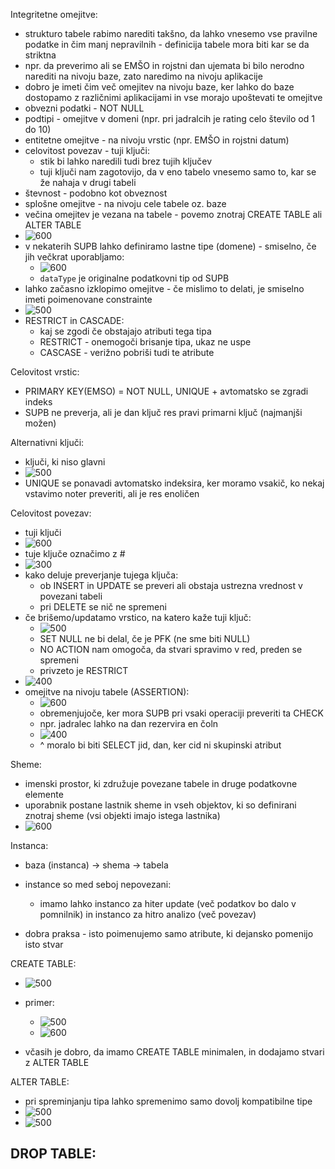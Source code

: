
Integritetne omejitve:
- strukturo tabele rabimo narediti takšno, da lahko vnesemo vse pravilne podatke in čim manj nepravilnih - definicija tabele mora biti kar se da striktna
- npr. da preverimo ali se EMŠO in rojstni dan ujemata bi bilo nerodno narediti na nivoju baze, zato naredimo na nivoju aplikacije
- dobro je imeti čim več omejitev na nivoju baze, ker lahko do baze dostopamo z različnimi aplikacijami in vse morajo upoštevati te omejitve
- obvezni podatki - NOT NULL
- podtipi - omejitve v domeni (npr. pri jadralcih je rating celo število od 1 do 10)
- entitetne omejitve - na nivoju vrstic (npr. EMŠO in rojstni datum)
- celovitost povezav - tuji ključi:
	- stik bi lahko naredili tudi brez tujih ključev
	- tuji ključi nam zagotovijo, da v eno tabelo vnesemo samo to, kar se že nahaja v drugi tabeli
- števnost - podobno kot obveznost
- splošne omejitve - na nivoju cele tabele oz. baze
- večina omejitev je vezana na tabele - povemo znotraj CREATE TABLE ali ALTER TABLE
- ![600](Pasted%20image%2020240328144148.png)
- v nekaterih SUPB lahko definiramo lastne tipe (domene) - smiselno, če jih večkrat uporabljamo:
	- ![600](Pasted%20image%2020240328144229.png)
	- `dataType` je originalne podatkovni tip od SUPB
- lahko začasno izklopimo omejitve - če mislimo to delati, je smiselno imeti poimenovane constrainte
- ![500](Pasted%20image%2020240328144655.png)
- RESTRICT in CASCADE:
	- kaj se zgodi če obstajajo atributi tega tipa
	- RESTRICT - onemogoči brisanje tipa, ukaz ne uspe
	- CASCASE - verižno pobriši tudi te atribute

Celovitost vrstic:
- PRIMARY KEY(EMSO) = NOT NULL, UNIQUE + avtomatsko se zgradi indeks
- SUPB ne preverja, ali je dan ključ res pravi primarni ključ (najmanjši možen)

Alternativni ključi:
- ključi, ki niso glavni
- ![500](Pasted%20image%2020240328145631.png)
- UNIQUE se ponavadi avtomatsko indeksira, ker moramo vsakič, ko nekaj vstavimo noter preveriti, ali je res enoličen

Celovitost povezav:
- tuji ključi
- ![600](Pasted%20image%2020240328145913.png)
- tuje ključe označimo z #
- ![300](Pasted%20image%2020240328150118.png)
- kako deluje preverjanje tujega ključa:
	- ob INSERT in UPDATE se preveri ali obstaja ustrezna vrednost v povezani tabeli
	- pri DELETE se nič ne spremeni
- če brišemo/updatamo vrstico, na katero kaže tuji ključ:
	- ![500](Pasted%20image%2020240328150517.png)
	- SET NULL ne bi delal, če je PFK (ne sme biti NULL)
	- NO ACTION nam omogoča, da stvari spravimo v red, preden se spremeni
	- privzeto je RESTRICT
- ![400](Pasted%20image%2020240328152723.png)
- omejitve na nivoju tabele (ASSERTION):
	- ![600](Pasted%20image%2020240328152709.png)
	- obremenjujoče, ker mora SUPB pri vsaki operaciji preveriti ta CHECK
	- npr. jadralec lahko na dan rezervira en čoln
	- ![400](Pasted%20image%2020240328152948.png)
	- ^ moralo bi biti SELECT jid, dan, ker cid ni skupinski atribut

Sheme:
- imenski prostor, ki združuje povezane tabele in druge podatkovne elemente
- uporabnik postane lastnik sheme in vseh objektov, ki so definirani znotraj sheme (vsi objekti imajo istega lastnika)
- ![600](Pasted%20image%2020240328153511.png)

Instanca:
- baza (instanca) -> shema -> tabela
- instance so med seboj nepovezani:
	- imamo lahko instanco za hiter update (več podatkov bo dalo v pomnilnik) in instanco za hitro analizo (več povezav)

- dobra praksa - isto poimenujemo samo atribute, ki dejansko pomenijo isto stvar

CREATE TABLE:
- ![500](Pasted%20image%2020240328153953.png)
- primer:
	- ![500](Pasted%20image%2020240328154103.png)
	- ![600](Pasted%20image%2020240328154122.png)

- včasih je dobro, da imamo CREATE TABLE minimalen, in dodajamo stvari z ALTER TABLE

ALTER TABLE:
- pri spreminjanju tipa lahko spremenimo samo dovolj kompatibilne tipe
- ![500](Pasted%20image%2020240328154838.png)
- ![500](Pasted%20image%2020240328154850.png)

DROP TABLE:
- 